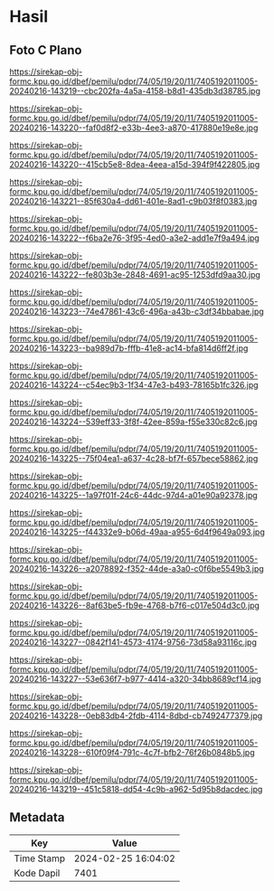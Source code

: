 # Hasil

## Foto C Plano

https://sirekap-obj-formc.kpu.go.id/dbef/pemilu/pdpr/74/05/19/20/11/7405192011005-20240216-143219--cbc202fa-4a5a-4158-b8d1-435db3d38785.jpg

https://sirekap-obj-formc.kpu.go.id/dbef/pemilu/pdpr/74/05/19/20/11/7405192011005-20240216-143220--faf0d8f2-e33b-4ee3-a870-417880e19e8e.jpg

https://sirekap-obj-formc.kpu.go.id/dbef/pemilu/pdpr/74/05/19/20/11/7405192011005-20240216-143220--415cb5e8-8dea-4eea-a15d-394f9f422805.jpg

https://sirekap-obj-formc.kpu.go.id/dbef/pemilu/pdpr/74/05/19/20/11/7405192011005-20240216-143221--85f630a4-dd61-401e-8ad1-c9b03f8f0383.jpg

https://sirekap-obj-formc.kpu.go.id/dbef/pemilu/pdpr/74/05/19/20/11/7405192011005-20240216-143222--f6ba2e76-3f95-4ed0-a3e2-add1e7f9a494.jpg

https://sirekap-obj-formc.kpu.go.id/dbef/pemilu/pdpr/74/05/19/20/11/7405192011005-20240216-143222--fe803b3e-2848-4691-ac95-1253dfd9aa30.jpg

https://sirekap-obj-formc.kpu.go.id/dbef/pemilu/pdpr/74/05/19/20/11/7405192011005-20240216-143223--74e47861-43c6-496a-a43b-c3df34bbabae.jpg

https://sirekap-obj-formc.kpu.go.id/dbef/pemilu/pdpr/74/05/19/20/11/7405192011005-20240216-143223--ba989d7b-fffb-41e8-ac14-bfa814d6ff2f.jpg

https://sirekap-obj-formc.kpu.go.id/dbef/pemilu/pdpr/74/05/19/20/11/7405192011005-20240216-143224--c54ec9b3-1f34-47e3-b493-78165b1fc326.jpg

https://sirekap-obj-formc.kpu.go.id/dbef/pemilu/pdpr/74/05/19/20/11/7405192011005-20240216-143224--539eff33-3f8f-42ee-859a-f55e330c82c6.jpg

https://sirekap-obj-formc.kpu.go.id/dbef/pemilu/pdpr/74/05/19/20/11/7405192011005-20240216-143225--75f04ea1-a637-4c28-bf7f-657bece58862.jpg

https://sirekap-obj-formc.kpu.go.id/dbef/pemilu/pdpr/74/05/19/20/11/7405192011005-20240216-143225--1a97f01f-24c6-44dc-97d4-a01e90a92378.jpg

https://sirekap-obj-formc.kpu.go.id/dbef/pemilu/pdpr/74/05/19/20/11/7405192011005-20240216-143225--f44332e9-b06d-49aa-a955-6d4f9649a093.jpg

https://sirekap-obj-formc.kpu.go.id/dbef/pemilu/pdpr/74/05/19/20/11/7405192011005-20240216-143226--a2078892-f352-44de-a3a0-c0f6be5549b3.jpg

https://sirekap-obj-formc.kpu.go.id/dbef/pemilu/pdpr/74/05/19/20/11/7405192011005-20240216-143226--8af63be5-fb9e-4768-b7f6-c017e504d3c0.jpg

https://sirekap-obj-formc.kpu.go.id/dbef/pemilu/pdpr/74/05/19/20/11/7405192011005-20240216-143227--0842f141-4573-4174-9756-73d58a93116c.jpg

https://sirekap-obj-formc.kpu.go.id/dbef/pemilu/pdpr/74/05/19/20/11/7405192011005-20240216-143227--53e636f7-b977-4414-a320-34bb8689cf14.jpg

https://sirekap-obj-formc.kpu.go.id/dbef/pemilu/pdpr/74/05/19/20/11/7405192011005-20240216-143228--0eb83db4-2fdb-4114-8dbd-cb7492477379.jpg

https://sirekap-obj-formc.kpu.go.id/dbef/pemilu/pdpr/74/05/19/20/11/7405192011005-20240216-143228--610f09f4-791c-4c7f-bfb2-76f26b0848b5.jpg

https://sirekap-obj-formc.kpu.go.id/dbef/pemilu/pdpr/74/05/19/20/11/7405192011005-20240216-143219--451c5818-dd54-4c9b-a962-5d95b8dacdec.jpg


## Metadata

| Key        | Value               |
| ---------- | ------------------- |
| Time Stamp | 2024-02-25 16:04:02 |
| Kode Dapil | 7401                |



